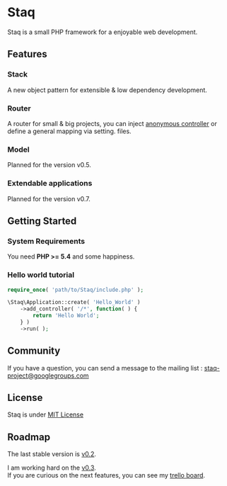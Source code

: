 Staq
======
Staq is a small PHP framework for a enjoyable web development.



Features
--------


### Stack
A new object pattern for extensible & low dependency development.


### Router
A router for small & big projects, you can inject [anonymous controller](#hello-world-tutorial) or define a general mapping via setting. files.


### Model 
Planned for the version v0.5.


### Extendable applications
Planned for the version v0.7.



Getting Started
--------


### System Requirements
You need **PHP >= 5.4** and some happiness.


### Hello world tutorial 

```php
require_once( 'path/to/Staq/include.php' );

\Staq\Application::create( 'Hello_World' )
    ->add_controller( '/*', function( ) {
        return 'Hello World';
    } )
    ->run( );
```



Community
--------
If you have a question, you can send a message to the mailing list : staq-project@googlegroups.com



License
--------
Staq is under [MIT License](http://opensource.org/licenses/MIT)



Roadmap
--------
The last stable version is [v0.2](https://github.com/Pixel418/Staq/tree/v0.2).

I am working hard on the [v0.3](https://github.com/Pixel418/Staq/tree/v0.3). <br>
If you are curious on the next features, you can see my [trello board](https://trello.com/board/staq/50de3fe18942735c620000a9).
